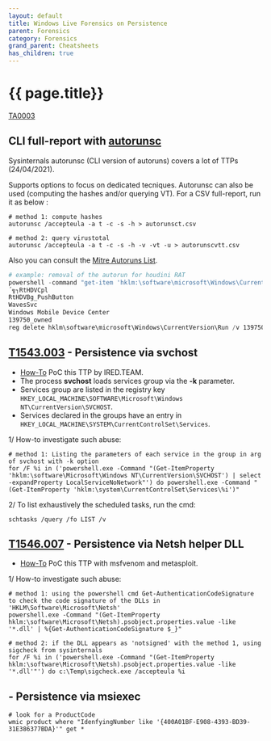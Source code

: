 ```yaml
---
layout: default
title: Windows Live Forensics on Persistence
parent: Forensics
category: Forensics
grand_parent: Cheatsheets
has_children: true
---
```


# {{ page.title}}

[TA0003](https://attack.mitre.org/tactics/TA0003) 

## CLI full-report with [autorunsc](https://docs.microsoft.com/en-us/sysinternals/downloads/autoruns)

Sysinternals autorunsc (CLI version of autoruns) covers a lot of TTPs (24/04/2021). 

Supports options to focus on dedicated tecniques. 
Autorunsc can also be used (computing the hashes and/or querying VT).
For a CSV full-report, run it as below : 
```
# method 1: compute hashes
autorunsc /accepteula -a t -c -s -h > autorunsct.csv

# method 2: query virustotal
autorunsc /accepteula -a t -c -s -h -v -vt -u > autorunscvtt.csv
```

Also you can consult the [Mitre Autoruns List](https://attack.mitre.org/techniques/T1547/001/).
```powershell
# example: removal of the autorun for houdini RAT
powershell -command "get-item 'hklm:\software\microsoft\Windows\CurrentVersion\Run' | Select-Object -ExpandProperty Property"
´╗┐RtHDVCpl
RtHDVBg_PushButton
WavesSvc
Windows Mobile Device Center
139750_owned
reg delete hklm\software\microsoft\Windows\CurrentVersion\Run /v 139750_owned
```

## [T1543.003](https://attack.mitre.org/techniques/T1543/003/) - Persistence via svchost

- [How-To](https://www.ired.team/offensive-security/persistence/persisting-in-svchost.exe-with-a-service-dll-servicemain) PoC this TTP by IRED.TEAM.
- The process **svchost** loads services group via the **-k** parameter.
- Services group are listed in the registry key `HKEY_LOCAL_MACHINE\SOFTWARE\Microsoft\Windows NT\CurrentVersion\SVCHOST`.
- Services declared in the groups have an entry in `HKEY_LOCAL_MACHINE\SYSTEM\CurrentControlSet\Services`.

1/ How-to investigate such abuse:

```
# method 1: Listing the parameters of each service in the group in arg of svchost with -k option
for /F %i in ('powershell.exe -Command "(Get-ItemProperty 'hklm:\software\Microsoft\Windows NT\CurrentVersion\SVCHOST') | select -expandProperty LocalServiceNoNetwork"') do powershell.exe -Command "(Get-ItemProperty 'hklm:\system\CurrentControlSet\Services\%i')" 
```

2/ To list exhaustively the scheduled tasks, run the cmd:
```
schtasks /query /fo LIST /v
```

## [T1546.007](https://attack.mitre.org/techniques/T1546/007/) - Persistence via Netsh helper DLL

 - [How-To](https://pentestlab.blog/2019/10/29/persistence-netsh-helper-dll/) PoC this TTP with msfvenom and metasploit.
 
 1/ How-to investigate such abuse:
 
 ```
# method 1: using the powershell cmd Get-AuthenticationCodeSignature to check the code signature of the DLLs in 'HKLM\Software\Microsoft\Netsh'
powershell.exe -Command "(Get-ItemProperty hklm:\software\Microsoft\Netsh).psobject.properties.value -like '*.dll' | %{Get-AuthenticationCodeSignature $_}"

# method 2: if the DLL appears as 'notsigned' with the method 1, using sigcheck from sysinternals
for /F %i in ('powershell.exe -Command "(Get-ItemProperty hklm:\software\Microsoft\Netsh).psobject.properties.value -like '*.dll'"') do c:\Temp\sigcheck.exe /accepteula %i
```

##  - Persistence via msiexec
```
# look for a ProductCode
wmic product where "IdenfyingNumber like '{400A01BF-E908-4393-BD39-31E386377BDA}'" get *
```
